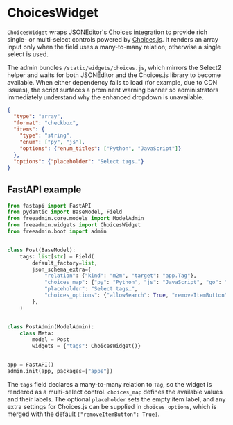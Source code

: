 # ChoicesWidget

`ChoicesWidget` wraps JSONEditor's [Choices](https://github.com/json-editor/json-editor#choices-select-editor) integration to provide rich single- or multi-select controls powered by [Choices.js](https://github.com/Choices-js/Choices). It renders an array input only when the field uses a many-to-many relation; otherwise a single select is used.

The admin bundles `/static/widgets/choices.js`, which mirrors the Select2 helper and waits for both JSONEditor and the Choices.js library to become available. When either dependency fails to load (for example, due to CDN issues), the script surfaces a prominent warning banner so administrators immediately understand why the enhanced dropdown is unavailable.

```json
{
  "type": "array",
  "format": "checkbox",
  "items": {
    "type": "string",
    "enum": ["py", "js"],
    "options": {"enum_titles": ["Python", "JavaScript"]}
  },
  "options": {"placeholder": "Select tags…"}
}
```

## FastAPI example

```python
from fastapi import FastAPI
from pydantic import BaseModel, Field
from freeadmin.core.models import ModelAdmin
from freeadmin.widgets import ChoicesWidget
from freeadmin.boot import admin


class Post(BaseModel):
    tags: list[str] = Field(
        default_factory=list,
        json_schema_extra={
            "relation": {"kind": "m2m", "target": "app.Tag"},
            "choices_map": {"py": "Python", "js": "JavaScript", "go": "Go"},
            "placeholder": "Select tags…",
            "choices_options": {"allowSearch": True, "removeItemButton": True},
        },
    )


class PostAdmin(ModelAdmin):
    class Meta:
        model = Post
        widgets = {"tags": ChoicesWidget()}


app = FastAPI()
admin.init(app, packages=["apps"])
```

The `tags` field declares a many-to-many relation to `Tag`, so the widget is rendered as a multi-select control. `choices_map` defines the available values and their labels. The optional `placeholder` sets the empty item label, and any extra settings for Choices.js can be supplied in `choices_options`, which is merged with the default `{"removeItemButton": True}`.
